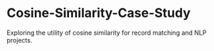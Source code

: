 # Cosine-Similarity-Case-Study
Exploring the utility of cosine similarity for record matching and NLP projects.
